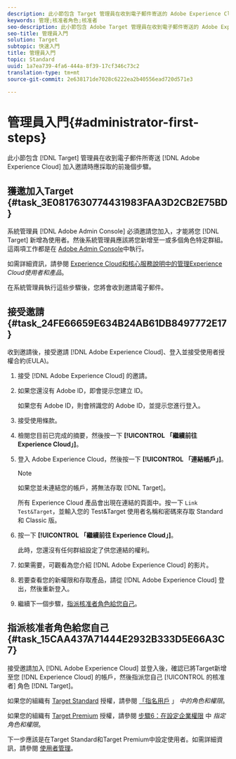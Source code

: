 ```yaml
---
description: 此小節包含 Target 管理員在收到電子郵件寄送的 Adobe Experience Cloud 加入邀請時應採取的前幾個步驟。
keywords: 管理;核准者角色;核准者
seo-description: 此小節包含 Adobe Target 管理員在收到電子郵件寄送的 Adobe Experience Cloud 加入邀請時應採取的前幾個步驟。
seo-title: 管理員入門
solution: Target
subtopic: 快速入門
title: 管理員入門
topic: Standard
uuid: 1a7ea739-4fa6-444a-8f39-17cf346c73c2
translation-type: tm+mt
source-git-commit: 2e638171de7028c6222ea2b40556ead720d571e3

---
```



# 管理員入門{#administrator-first-steps}

此小節包含 [!DNL Target] 管理員在收到電子郵件所寄送 [!DNL Adobe Experience Cloud] 加入邀請時應採取的前幾個步驟。

## 獲邀加入Target {#task_3E0817630774431983FAA3D2CB2E75BD}

系統管理員 [!DNL Adobe Admin Console] 必須邀請您加入，才能將您 [!DNL Target] 新增為使用者。然後系統管理員應該將您新增至一或多個角色特定群組。這兩項工作都是在 [Adobe Admin Console](https://adminconsole.adobe.com)中執行。

如需詳細資訊，請參閱 [Experience Cloud和核心服務說明中的管理Experience](https://docs.adobe.com/content/help/en/core-services/interface/manage-users-and-products/admin-getting-started.html) *Cloud使用者和產品*。

在系統管理員執行這些步驟後，您將會收到邀請電子郵件。

## 接受邀請 {#task_24FE66659E634B24AB61DB8497772E17}

收到邀請後，接受邀請 [!DNL Adobe Experience Cloud]、登入並接受使用者授權合約(EULA)。

1. 接受 [!DNL Adobe Experience Cloud] 的邀請。
1. 如果您還沒有 Adobe ID，即會提示您建立 ID。

   如果您有 Adobe ID，則會辨識您的 Adobe ID，並提示您進行登入。
1. 接受使用條款。
1. 檢閱您目前已完成的摘要，然後按一下 **[!UICONTROL 「繼續前往 Experience Cloud」]**。
1. 登入 Adobe Experience Cloud，然後按一下 **[!UICONTROL 「連結帳戶」]**。

   >[!NOTE]
   >
   >如果您並未連結您的帳戶，將無法存取 [!DNL Target]。

   所有 Experience Cloud 產品會出現在連結的頁面中。按一下 `Link Test&Target`，並輸入您的 Test&amp;Target 使用者名稱和密碼來存取 Standard 和 Classic 版。
1. 按一下 **[!UICONTROL 「繼續前往 Experience Cloud」]**。

   此時，您還沒有任何群組設定了供您連結的權利。
1. 如果需要，可觀看為您介紹 [!DNL Adobe Experience Cloud] 的影片。
1. 若要查看您的新權限和存取產品，請從 [!DNL Adobe Experience Cloud] 登出，然後重新登入。
1. 繼續下一個步驟，[指派核准者角色給您自己](../administrating-target/start-target.md#task_15CAA437A71444E2932B333D5E66A3C7)。

## 指派核准者角色給您自己 {#task_15CAA437A71444E2932B333D5E66A3C7}

接受邀請加入 [!DNL Adobe Experience Cloud] 並登入後，確認已將Target新增至您 [!DNL Experience Cloud] 的帳戶，然後指派您自己 [!UICONTROL 的核准者] 角色 [!DNL Target]。

如果您的組織有 [Target Standard](/help/c-intro/intro.md#section_ACD5EFF17AAB4E979CBEFA0145CCD905) 授權，請參閱 [「指名用戶](/help/administrating-target/c-user-management/c-user-management/user-management.md#roles-permissions) 」 *中的角色和權限*。

如果您的組織有 [Target Premium](/help/c-intro/intro.md#premium) 授權，請參閱 [步驟6：在設定企業權限](/help/administrating-target/c-user-management/property-channel/properties-overview.md#section_8C425E43E5DD4111BBFC734A2B7ABC80) 中 *指定角色和權限*。

下一步應該是在Target Standard和Target Premium中設定使用者。如需詳細資訊，請參閱 [使用者管理](/help/administrating-target/c-user-management/user-management.md)。